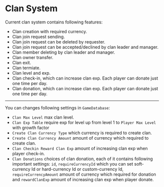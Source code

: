 # Clan System

Current clan system contains following features:
- Clan creation with required currency.
- Clan join request sending.
- Clan join request can be deleted by requester.
- Clan join request can be accepted/declined by clan leader and manager.
- Clan member deleting by clan leader and manager.
- Clan owner transfer.
- Clan exit.
- Clan termiate.
- Clan level and exp.
- Clan check-in, which can increase clan exp. Each player can donate just one time per day.
- Clan donation, which can increase clan exp. Each player can donate just one time per day.

* * *

You can changes following settings in `GameDatabase`:
- `Clan Max Level` max clan level.
- `Clan Exp Table` require exp for level up from level 1 to `Player Max Level` with growth factor
- `Create Clan Currency Type` which currency is required to create clan.
- `Create Clan Currency Amount` amount of currency which required to create clan.
- `Clan Checkin Reward Clan Exp` amount of increasing clan exp when player check-in.
- `Clan Donations` choices of clan donation, each of it contains following important settings: `id`, `requireCurrencyId` which you can set soft-currency Id or hard-currency Id or custom-currency Id, `requireCurrencyAmount` amount of currency which required for donation and `rewardClanExp` amount of increasing clan exp when player donate.
